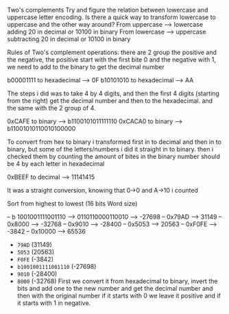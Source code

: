 Two's complements
Try and figure the relation between lowercase and uppercase letter encoding. Is there a quick way to transform lowercase to uppercase and the other way around?
	From uppercase --> lowercase adding 20 in decimal or 10100 in binary
	From lowercase --> uppercase subtracting 20 in decimal or 10100 in binary

Rules of Two's complement operations:
	there are 2 group the positive and the negative, the positive start with the first bite 0 and the negative with 1, we need to add to the binary to get the decimal number

b00001111 to hexadecimal --> 0F
b10101010 to hexadecimal --> AA

The steps i did was to take 4 by 4 digits, and then the first 4 digits (starting from the right) get the decimal number and then to the hexadecimal. and the same with the 2 group of 4.

0xCAFE to binary --> b1100101011111110
0xCACA0 to binary --> b11001010110010100000 

To convert from hex to binary i transformed first in to decimal and then in to binary, but some of the letters/numbers i did it straight in to binary. then i checked them by counting the amount of bites in the binary number should be 4 by each letter in hexadecimal

0xBEEF to decimal --> 11141415

It was a straight conversion, knowing that 0->0 and A->10 i counted


Sort from highest to lowest (16 bits Word size)  

– b 1001001111001110  --> 0110110000110010 --> -27698
– 0x79AD  --> 31149
– 0x8000  --> -32768
– 0x9010  --> -28400
– 0x5053  --> 20563
– 0xF0FE  --> -3842
– 0x10000 --> 65536

- `79AD` (31149)
- `5053` (20563)
- `F0FE` (-3842)
- `b1001001111001110` (-27698)
- `9010` (-28400)
- `8000` (-32768)
First we convert it from hexadecimal to binary, invert the bits and add one to the new number and get the decimal number and then with the original number if it starts with 0 we leave it positive and if it starts with 1 in negative.